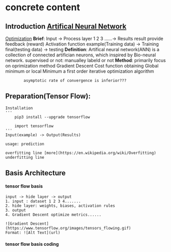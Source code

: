 # concrete content
## Introduction [Artifical Neural Network](https://en.wikipedia.org/wiki/Artificial_neural_network)
[Optimization](https://en.wikipedia.org/wiki/Gradient_descent)
	**Brief**: Input -> Process layer 1 2 3 ......-> Results
			result provide feedback (reward) 
			Activation function
			example(Training data) -> Training
			final(testing data) -> testing
	**Definition**: Artifical neural network(ANN) is a collection of connected artifician neurons, which inspired by Bio-neural network.
	supervised or not: manualley labeld or not
	**Method**: primarily focus on oprimization method 
			Gradient Descent
			Cost function
			obtaining Global minimum or local Minimum
			a first order iterative optimization algorithm

			asymptotic rate of convergence is inferior???

## Preparation(Tensor Flow):
	Installation
	'''
		pip3 install --upgrade tensorflow

		import tensorflow
	'''
	Input(example) -> Output(Results)

	usage: prediction

	overfitting line [more](https://en.wikipedia.org/wiki/Overfitting)
	underfitting line

## Basis Architecture
#### tensor flow basis
	input -> hide layer -> output
	1. input : dataset 1 2 3 4.......
	2. hide layer: weights, biases, activation rules
	3. output
	4. Gradient Descent optimize metrics......

	![Gradient Descent](https://www.tensorflow.org/images/tensors_flowing.gif)
	Format: ![Alt Text](url)

#### tensor flow basis coding
	

